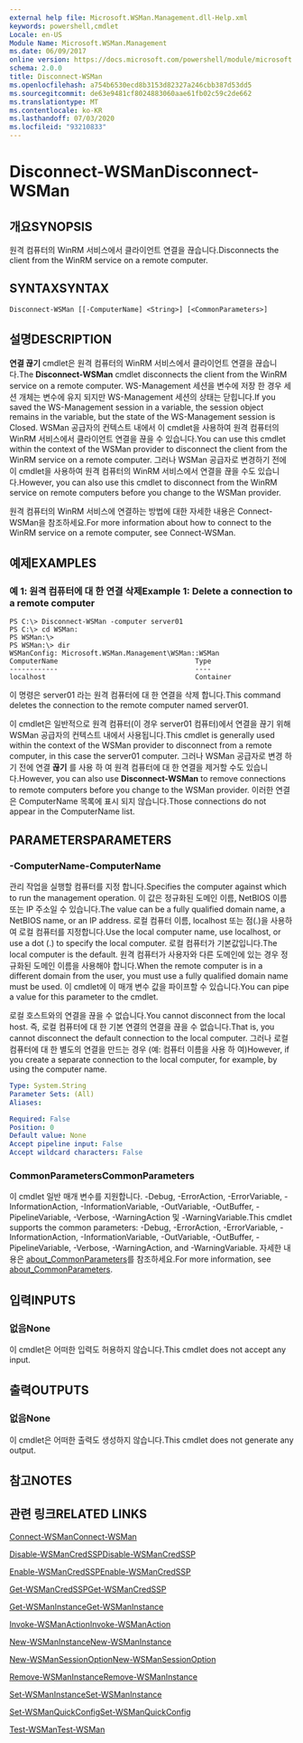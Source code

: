 ```yaml
---
external help file: Microsoft.WSMan.Management.dll-Help.xml
keywords: powershell,cmdlet
Locale: en-US
Module Name: Microsoft.WSMan.Management
ms.date: 06/09/2017
online version: https://docs.microsoft.com/powershell/module/microsoft.wsman.management/disconnect-wsman?view=powershell-7&WT.mc_id=ps-gethelp
schema: 2.0.0
title: Disconnect-WSMan
ms.openlocfilehash: a754b6530ecd8b3153d82327a246cbb387d53dd5
ms.sourcegitcommit: de63e9481cf8024883060aae61fb02c59c2de662
ms.translationtype: MT
ms.contentlocale: ko-KR
ms.lasthandoff: 07/03/2020
ms.locfileid: "93210833"
---
```

# <span data-ttu-id="dcd2a-103">Disconnect-WSMan</span><span class="sxs-lookup"><span data-stu-id="dcd2a-103">Disconnect-WSMan</span></span>

## <span data-ttu-id="dcd2a-104">개요</span><span class="sxs-lookup"><span data-stu-id="dcd2a-104">SYNOPSIS</span></span>
<span data-ttu-id="dcd2a-105">원격 컴퓨터의 WinRM 서비스에서 클라이언트 연결을 끊습니다.</span><span class="sxs-lookup"><span data-stu-id="dcd2a-105">Disconnects the client from the WinRM service on a remote computer.</span></span>

## <span data-ttu-id="dcd2a-106">SYNTAX</span><span class="sxs-lookup"><span data-stu-id="dcd2a-106">SYNTAX</span></span>

```
Disconnect-WSMan [[-ComputerName] <String>] [<CommonParameters>]
```

## <span data-ttu-id="dcd2a-107">설명</span><span class="sxs-lookup"><span data-stu-id="dcd2a-107">DESCRIPTION</span></span>
<span data-ttu-id="dcd2a-108">**연결 끊기** cmdlet은 원격 컴퓨터의 WinRM 서비스에서 클라이언트 연결을 끊습니다.</span><span class="sxs-lookup"><span data-stu-id="dcd2a-108">The **Disconnect-WSMan** cmdlet disconnects the client from the WinRM service on a remote computer.</span></span>
<span data-ttu-id="dcd2a-109">WS-Management 세션을 변수에 저장 한 경우 세션 개체는 변수에 유지 되지만 WS-Management 세션의 상태는 닫힙니다.</span><span class="sxs-lookup"><span data-stu-id="dcd2a-109">If you saved the WS-Management session in a variable, the session object remains in the variable, but the state of the WS-Management session is Closed.</span></span>
<span data-ttu-id="dcd2a-110">WSMan 공급자의 컨텍스트 내에서 이 cmdlet을 사용하여 원격 컴퓨터의 WinRM 서비스에서 클라이언트 연결을 끊을 수 있습니다.</span><span class="sxs-lookup"><span data-stu-id="dcd2a-110">You can use this cmdlet within the context of the WSMan provider to disconnect the client from the WinRM service on a remote computer.</span></span>
<span data-ttu-id="dcd2a-111">그러나 WSMan 공급자로 변경하기 전에 이 cmdlet을 사용하여 원격 컴퓨터의 WinRM 서비스에서 연결을 끊을 수도 있습니다.</span><span class="sxs-lookup"><span data-stu-id="dcd2a-111">However, you can also use this cmdlet to disconnect from the WinRM service on remote computers before you change to the WSMan provider.</span></span>

<span data-ttu-id="dcd2a-112">원격 컴퓨터의 WinRM 서비스에 연결하는 방법에 대한 자세한 내용은 Connect-WSMan을 참조하세요.</span><span class="sxs-lookup"><span data-stu-id="dcd2a-112">For more information about how to connect to the WinRM service on a remote computer, see Connect-WSMan.</span></span>

## <span data-ttu-id="dcd2a-113">예제</span><span class="sxs-lookup"><span data-stu-id="dcd2a-113">EXAMPLES</span></span>

### <span data-ttu-id="dcd2a-114">예 1: 원격 컴퓨터에 대 한 연결 삭제</span><span class="sxs-lookup"><span data-stu-id="dcd2a-114">Example 1: Delete a connection to a remote computer</span></span>

```
PS C:\> Disconnect-WSMan -computer server01
PS C:\> cd WSMan:
PS WSMan:\>
PS WSMan:\> dir
WSManConfig: Microsoft.WSMan.Management\WSMan::WSMan
ComputerName                                  Type
------------                                  ----
localhost                                     Container
```

<span data-ttu-id="dcd2a-115">이 명령은 server01 라는 원격 컴퓨터에 대 한 연결을 삭제 합니다.</span><span class="sxs-lookup"><span data-stu-id="dcd2a-115">This command deletes the connection to the remote computer named server01.</span></span>

<span data-ttu-id="dcd2a-116">이 cmdlet은 일반적으로 원격 컴퓨터(이 경우 server01 컴퓨터)에서 연결을 끊기 위해 WSMan 공급자의 컨텍스트 내에서 사용됩니다.</span><span class="sxs-lookup"><span data-stu-id="dcd2a-116">This cmdlet is generally used within the context of the WSMan provider to disconnect from a remote computer, in this case the server01 computer.</span></span>
<span data-ttu-id="dcd2a-117">그러나 WSMan 공급자로 변경 하기 전에 연결 **끊기** 를 사용 하 여 원격 컴퓨터에 대 한 연결을 제거할 수도 있습니다.</span><span class="sxs-lookup"><span data-stu-id="dcd2a-117">However, you can also use **Disconnect-WSMan** to remove connections to remote computers before you change to the WSMan provider.</span></span>
<span data-ttu-id="dcd2a-118">이러한 연결은 ComputerName 목록에 표시 되지 않습니다.</span><span class="sxs-lookup"><span data-stu-id="dcd2a-118">Those connections do not appear in the ComputerName list.</span></span>

## <span data-ttu-id="dcd2a-119">PARAMETERS</span><span class="sxs-lookup"><span data-stu-id="dcd2a-119">PARAMETERS</span></span>

### <span data-ttu-id="dcd2a-120">-ComputerName</span><span class="sxs-lookup"><span data-stu-id="dcd2a-120">-ComputerName</span></span>
<span data-ttu-id="dcd2a-121">관리 작업을 실행할 컴퓨터를 지정 합니다.</span><span class="sxs-lookup"><span data-stu-id="dcd2a-121">Specifies the computer against which to run the management operation.</span></span>
<span data-ttu-id="dcd2a-122">이 값은 정규화된 도메인 이름, NetBIOS 이름 또는 IP 주소일 수 있습니다.</span><span class="sxs-lookup"><span data-stu-id="dcd2a-122">The value can be a fully qualified domain name, a NetBIOS name, or an IP address.</span></span>
<span data-ttu-id="dcd2a-123">로컬 컴퓨터 이름, localhost 또는 점(.)을 사용하여 로컬 컴퓨터를 지정합니다.</span><span class="sxs-lookup"><span data-stu-id="dcd2a-123">Use the local computer name, use localhost, or use a dot (.) to specify the local computer.</span></span>
<span data-ttu-id="dcd2a-124">로컬 컴퓨터가 기본값입니다.</span><span class="sxs-lookup"><span data-stu-id="dcd2a-124">The local computer is the default.</span></span>
<span data-ttu-id="dcd2a-125">원격 컴퓨터가 사용자와 다른 도메인에 있는 경우 정규화된 도메인 이름을 사용해야 합니다.</span><span class="sxs-lookup"><span data-stu-id="dcd2a-125">When the remote computer is in a different domain from the user, you must use a fully qualified domain name must be used.</span></span>
<span data-ttu-id="dcd2a-126">이 cmdlet에 이 매개 변수 값을 파이프할 수 있습니다.</span><span class="sxs-lookup"><span data-stu-id="dcd2a-126">You can pipe a value for this parameter to the cmdlet.</span></span>

<span data-ttu-id="dcd2a-127">로컬 호스트와의 연결을 끊을 수 없습니다.</span><span class="sxs-lookup"><span data-stu-id="dcd2a-127">You cannot disconnect from the local host.</span></span>
<span data-ttu-id="dcd2a-128">즉, 로컬 컴퓨터에 대 한 기본 연결의 연결을 끊을 수 없습니다.</span><span class="sxs-lookup"><span data-stu-id="dcd2a-128">That is, you cannot disconnect the default connection to the local computer.</span></span>
<span data-ttu-id="dcd2a-129">그러나 로컬 컴퓨터에 대 한 별도의 연결을 만드는 경우 (예: 컴퓨터 이름을 사용 하 여)</span><span class="sxs-lookup"><span data-stu-id="dcd2a-129">However, if you create a separate connection to the local computer, for example, by using the computer name.</span></span>

```yaml
Type: System.String
Parameter Sets: (All)
Aliases:

Required: False
Position: 0
Default value: None
Accept pipeline input: False
Accept wildcard characters: False
```

### <span data-ttu-id="dcd2a-130">CommonParameters</span><span class="sxs-lookup"><span data-stu-id="dcd2a-130">CommonParameters</span></span>
<span data-ttu-id="dcd2a-131">이 cmdlet 일반 매개 변수를 지원합니다. -Debug, -ErrorAction, -ErrorVariable, -InformationAction, -InformationVariable, -OutVariable, -OutBuffer, -PipelineVariable, -Verbose, -WarningAction 및 -WarningVariable.</span><span class="sxs-lookup"><span data-stu-id="dcd2a-131">This cmdlet supports the common parameters: -Debug, -ErrorAction, -ErrorVariable, -InformationAction, -InformationVariable, -OutVariable, -OutBuffer, -PipelineVariable, -Verbose, -WarningAction, and -WarningVariable.</span></span> <span data-ttu-id="dcd2a-132">자세한 내용은 [about_CommonParameters](https://go.microsoft.com/fwlink/?LinkID=113216)를 참조하세요.</span><span class="sxs-lookup"><span data-stu-id="dcd2a-132">For more information, see [about_CommonParameters](https://go.microsoft.com/fwlink/?LinkID=113216).</span></span>

## <span data-ttu-id="dcd2a-133">입력</span><span class="sxs-lookup"><span data-stu-id="dcd2a-133">INPUTS</span></span>

### <span data-ttu-id="dcd2a-134">없음</span><span class="sxs-lookup"><span data-stu-id="dcd2a-134">None</span></span>
<span data-ttu-id="dcd2a-135">이 cmdlet은 어떠한 입력도 허용하지 않습니다.</span><span class="sxs-lookup"><span data-stu-id="dcd2a-135">This cmdlet does not accept any input.</span></span>

## <span data-ttu-id="dcd2a-136">출력</span><span class="sxs-lookup"><span data-stu-id="dcd2a-136">OUTPUTS</span></span>

### <span data-ttu-id="dcd2a-137">없음</span><span class="sxs-lookup"><span data-stu-id="dcd2a-137">None</span></span>
<span data-ttu-id="dcd2a-138">이 cmdlet은 어떠한 출력도 생성하지 않습니다.</span><span class="sxs-lookup"><span data-stu-id="dcd2a-138">This cmdlet does not generate any output.</span></span>

## <span data-ttu-id="dcd2a-139">참고</span><span class="sxs-lookup"><span data-stu-id="dcd2a-139">NOTES</span></span>

## <span data-ttu-id="dcd2a-140">관련 링크</span><span class="sxs-lookup"><span data-stu-id="dcd2a-140">RELATED LINKS</span></span>

[<span data-ttu-id="dcd2a-141">Connect-WSMan</span><span class="sxs-lookup"><span data-stu-id="dcd2a-141">Connect-WSMan</span></span>](Connect-WSMan.md)

[<span data-ttu-id="dcd2a-142">Disable-WSManCredSSP</span><span class="sxs-lookup"><span data-stu-id="dcd2a-142">Disable-WSManCredSSP</span></span>](Disable-WSManCredSSP.md)

[<span data-ttu-id="dcd2a-143">Enable-WSManCredSSP</span><span class="sxs-lookup"><span data-stu-id="dcd2a-143">Enable-WSManCredSSP</span></span>](Enable-WSManCredSSP.md)

[<span data-ttu-id="dcd2a-144">Get-WSManCredSSP</span><span class="sxs-lookup"><span data-stu-id="dcd2a-144">Get-WSManCredSSP</span></span>](Get-WSManCredSSP.md)

[<span data-ttu-id="dcd2a-145">Get-WSManInstance</span><span class="sxs-lookup"><span data-stu-id="dcd2a-145">Get-WSManInstance</span></span>](Get-WSManInstance.md)

[<span data-ttu-id="dcd2a-146">Invoke-WSManAction</span><span class="sxs-lookup"><span data-stu-id="dcd2a-146">Invoke-WSManAction</span></span>](Invoke-WSManAction.md)

[<span data-ttu-id="dcd2a-147">New-WSManInstance</span><span class="sxs-lookup"><span data-stu-id="dcd2a-147">New-WSManInstance</span></span>](New-WSManInstance.md)

[<span data-ttu-id="dcd2a-148">New-WSManSessionOption</span><span class="sxs-lookup"><span data-stu-id="dcd2a-148">New-WSManSessionOption</span></span>](New-WSManSessionOption.md)

[<span data-ttu-id="dcd2a-149">Remove-WSManInstance</span><span class="sxs-lookup"><span data-stu-id="dcd2a-149">Remove-WSManInstance</span></span>](Remove-WSManInstance.md)

[<span data-ttu-id="dcd2a-150">Set-WSManInstance</span><span class="sxs-lookup"><span data-stu-id="dcd2a-150">Set-WSManInstance</span></span>](Set-WSManInstance.md)

[<span data-ttu-id="dcd2a-151">Set-WSManQuickConfig</span><span class="sxs-lookup"><span data-stu-id="dcd2a-151">Set-WSManQuickConfig</span></span>](Set-WSManQuickConfig.md)

[<span data-ttu-id="dcd2a-152">Test-WSMan</span><span class="sxs-lookup"><span data-stu-id="dcd2a-152">Test-WSMan</span></span>](Test-WSMan.md)
